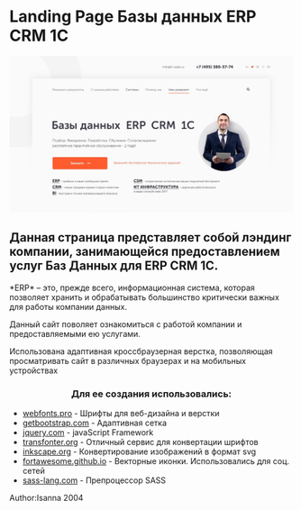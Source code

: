 # Landing Page Базы данных ERP CRM 1C

![Image of Main Page](https://github.com/isanna2004/Database-for-ERP-CRM-1C/blob/master/dev/static/images/!final.jpg)

## Данная страница представляет собой лэндинг компании, занимающейся предоставлением услуг Баз Данных для ERP CRM 1C.
<p> *ERP* – это, прежде всего, информационная система, которая позволяет хранить и обрабатывать большинство критически важных для работы компании данных. </p>
<p>Данный сайт поволяет ознакомиться с работой компании и предоставляемыми ею услугами.</p>
<p>Использована адаптивная кроссбраузерная верстка, позволяющая просматривать сайт в различных браузерах и на мобильных устройствах </p>
<h3 align="center">Для ее создания использовались:</h3>
<ul>
	<li><a href="https://webfonts.pro/" target="_blank">webfonts.pro</a> - Шрифты для веб-дизайна и верстки</li>
	<li><a href="http://getbootstrap.com" target="_blank">getbootstrap.com</a> - Адаптивная сетка</li>
	<li><a href="http://jquery.com" target="_blank">jquery.com</a> - javaScript Framework</li>
	<li><a href="https://transfonter.org/" target="_blank">transfonter.org</a> - Отличный сервис для конвертации шрифтов</li>
	<li><a href="https://convertio.co/ru/png-svg/" target="_blank">inkscape.org</a> - Конвертирование изображений в формат svg</li>
	<li><a href="http://fortawesome.github.io/Font-Awesome" target="_blank">fortawesome.github.io</a> - Векторные иконки. Использовались для соц. сетей</li>
	<li><a href="http://sass-lang.com" target="_blank">sass-lang.com</a> - Препроцессор SASS</li>
</ul>
Author:Isanna 2004

